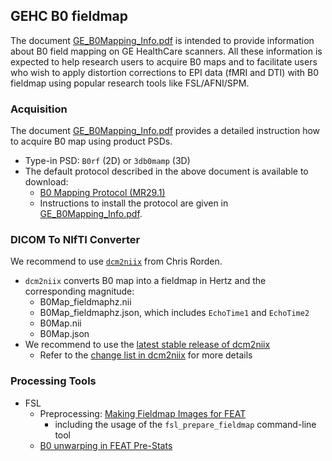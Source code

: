 ## GEHC B0 fieldmap

The document [GE_B0Mapping_Info.pdf](https://raw.githubusercontent.com/mr-jaemin/ge-mri/main/doc/GE_B0Mapping_Info.pdf) is intended to provide information about B0 field mapping on GE HealthCare scanners. All these information is expected to help research users to acquire B0 maps and to facilitate users who wish to apply distortion corrections to EPI data (fMRI and DTI) with B0 fieldmap using popular research tools like FSL/AFNI/SPM.

### Acquisition
The document [GE_B0Mapping_Info.pdf](https://raw.githubusercontent.com/mr-jaemin/ge-mri/main/doc/GE_B0Mapping_Info.pdf) provides a detailed instruction how to acquire B0 map using product PSDs.
- Type-in PSD: `B0rf` (2D) or `3db0mamp` (3D)
- The default protocol described in the above document is available to download:
  - [B0 Mapping Protocol (MR29.1)](https://raw.githubusercontent.com/mr-jaemin/ge-mri/main/doc/B0_Mapping_PSDs_MR29.1_Protocols_v1.2.tar.gz)
  - Instructions to install the protocol are given in [GE_B0Mapping_Info.pdf](https://raw.githubusercontent.com/mr-jaemin/ge-mri/main/doc/GE_B0Mapping_Info.pdf).

### DICOM To NIfTI Converter
We recommend to use [`dcm2niix`](https://github.com/rordenlab/dcm2niix) from Chris Rorden.
- `dcm2niix` converts B0 map into a fieldmap in Hertz and the corresponding magnitude:
  - B0Map_fieldmaphz.nii
  - B0Map_fieldmaphz.json, which includes `EchoTime1` and `EchoTime2`
  - B0Map.nii
  - B0Map.json
- We recommend to use the [latest stable release of dcm2niix](https://github.com/rordenlab/dcm2niix/releases)
  - Refer to the [change list in dcm2niix](https://github.com/mr-jaemin/ge-mri/tree/main/dcm2niix) for more details


### Processing Tools
- FSL
  - Preprocessing: [Making Fieldmap Images for FEAT](https://fsl.fmrib.ox.ac.uk/fsl/fslwiki/FUGUE/Guide#SIEMENS_and_GEHC_data)
    - including the usage of the `fsl_prepare_fieldmap` command-line tool
  - [B0 unwarping in FEAT Pre-Stats](https://fsl.fmrib.ox.ac.uk/fsl/fslwiki/FEAT/UserGuide#Pre-Stats)
